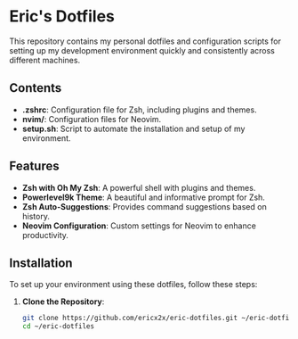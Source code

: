 # Eric's Dotfiles

This repository contains my personal dotfiles and configuration scripts for setting up my development environment quickly and consistently across different machines.

## Contents

- **.zshrc**: Configuration file for Zsh, including plugins and themes.
- **nvim/**: Configuration files for Neovim.
- **setup.sh**: Script to automate the installation and setup of my environment.

## Features

- **Zsh with Oh My Zsh**: A powerful shell with plugins and themes.
- **Powerlevel9k Theme**: A beautiful and informative prompt for Zsh.
- **Zsh Auto-Suggestions**: Provides command suggestions based on history.
- **Neovim Configuration**: Custom settings for Neovim to enhance productivity.

## Installation

To set up your environment using these dotfiles, follow these steps:

1. **Clone the Repository**:
   ```bash
   git clone https://github.com/ericx2x/eric-dotfiles.git ~/eric-dotfiles
   cd ~/eric-dotfiles

